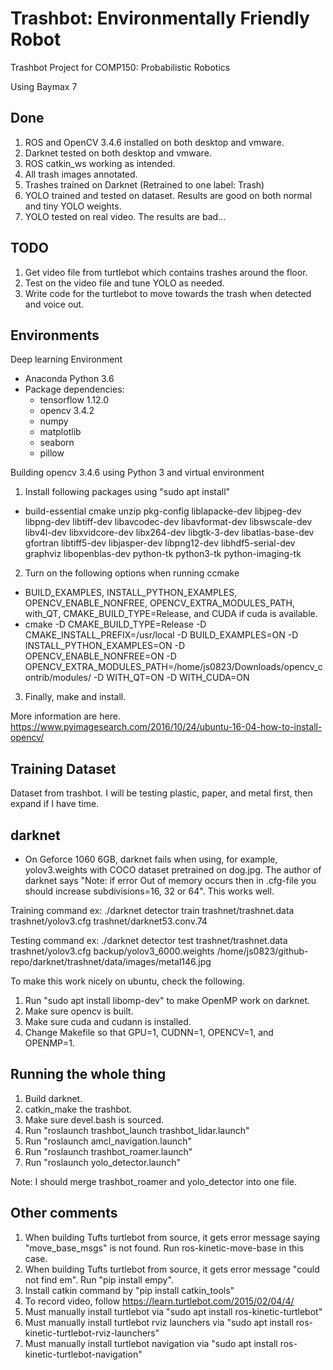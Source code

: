 # Trashbot: Environmentally Friendly Robot
Trashbot Project for COMP150: Probabilistic Robotics

Using Baymax 7

## Done
1. ROS and OpenCV 3.4.6 installed on both desktop and vmware.
2. Darknet tested on both desktop and vmware.
3. ROS catkin_ws working as intended.
4. All trash images annotated.
5. Trashes trained on Darknet (Retrained to one label: Trash)
6. YOLO trained and tested on dataset. Results are good on both normal and tiny YOLO weights.
7. YOLO tested on real video. The results are bad...

## TODO
1. Get video file from turtlebot which contains trashes around the floor.
2. Test on the video file and tune YOLO as needed.
3. Write code for the turtlebot to move towards the trash when detected and voice out.

## Environments
Deep learning Environment
  - Anaconda Python 3.6
  - Package dependencies:
    - tensorflow 1.12.0
    - opencv 3.4.2
    - numpy
    - matplotlib
    - seaborn
    - pillow

Building opencv 3.4.6 using Python 3 and virtual environment
1. Install following packages using "sudo apt install"
  - build-essential cmake unzip pkg-config liblapacke-dev libjpeg-dev libpng-dev libtiff-dev libavcodec-dev libavformat-dev libswscale-dev libv4l-dev libxvidcore-dev libx264-dev libgtk-3-dev libatlas-base-dev gfortran libtiff5-dev libjasper-dev libpng12-dev libhdf5-serial-dev graphviz libopenblas-dev python-tk python3-tk python-imaging-tk
2. Turn on the following options when running ccmake
  - BUILD_EXAMPLES, INSTALL_PYTHON_EXAMPLES, OPENCV_ENABLE_NONFREE, OPENCV_EXTRA_MODULES_PATH, with_QT, CMAKE_BUILD_TYPE=Release, and CUDA if cuda is available.
  - cmake -D CMAKE_BUILD_TYPE=Release -D CMAKE_INSTALL_PREFIX=/usr/local -D BUILD_EXAMPLES=ON -D INSTALL_PYTHON_EXAMPLES=ON -D OPENCV_ENABLE_NONFREE=ON -D OPENCV_EXTRA_MODULES_PATH=/home/js0823/Downloads/opencv_contrib/modules/ -D WITH_QT=ON -D WITH_CUDA=ON
3. Finally, make and install.

More information are here.
https://www.pyimagesearch.com/2016/10/24/ubuntu-16-04-how-to-install-opencv/

## Training Dataset
Dataset from trashbot.
I will be testing plastic, paper, and metal first, then expand if I have time.

## darknet
- On Geforce 1060 6GB, darknet fails when using, for example, yolov3.weights with COCO dataset pretrained on dog.jpg. The author of darknet says "Note: if error Out of memory occurs then in .cfg-file you should increase subdivisions=16, 32 or 64". This works well.

Training command ex: ./darknet detector train trashnet/trashnet.data trashnet/yolov3.cfg trashnet/darknet53.conv.74

Testing command ex: ./darknet detector test trashnet/trashnet.data trashnet/yolov3.cfg backup/yolov3_6000.weights /home/js0823/github-repo/darknet/trashnet/data/images/metal146.jpg

To make this work nicely on ubuntu, check the following.
1. Run "sudo apt install libomp-dev" to make OpenMP work on darknet.
2. Make sure opencv is built.
3. Make sure cuda and cudann is installed.
4. Change Makefile so that GPU=1, CUDNN=1, OPENCV=1, and OPENMP=1.

## Running the whole thing
1. Build darknet.
2. catkin_make the trashbot.
3. Make sure devel.bash is sourced.
4. Run "roslaunch trashbot_launch trashbot_lidar.launch"
5. Run "roslaunch amcl_navigation.launch"
6. Run "roslaunch trashbot_roamer.launch"
7. Run "roslaunch yolo_detector.launch"

Note: I should merge trashbot_roamer and yolo_detector into one file.

## Other comments
1. When building Tufts turtlebot from source, it gets error message saying "move_base_msgs" is not found. Run ros-kinetic-move-base in this case.
2. When building Tufts turtlebot from source, it gets error message "could not find em". Run "pip install empy".
3. Install catkin command by "pip install catkin_tools"
4. To record video, follow https://learn.turtlebot.com/2015/02/04/4/
5. Must manually install turtlebot via "sudo apt install ros-kinetic-turtlebot"
6. Must manually install turtlebot rviz launchers via "sudo apt install ros-kinetic-turtlebot-rviz-launchers"
7. Must manually install turtlebot navigation via "sudo apt install ros-kinetic-turtlebot-navigation"